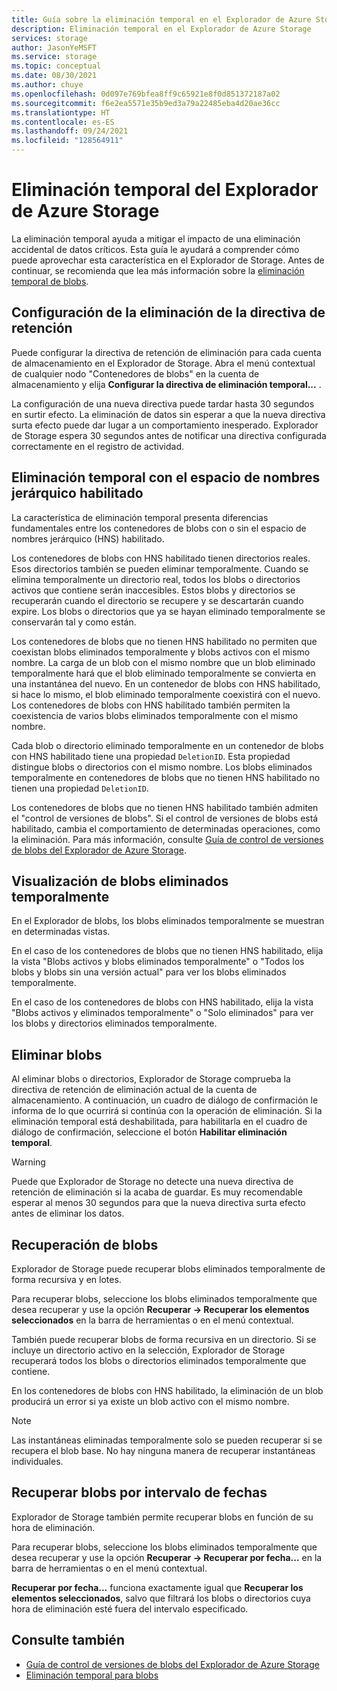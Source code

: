 ```yaml
---
title: Guía sobre la eliminación temporal en el Explorador de Azure Storage | Microsoft Docs
description: Eliminación temporal en el Explorador de Azure Storage
services: storage
author: JasonYeMSFT
ms.service: storage
ms.topic: conceptual
ms.date: 08/30/2021
ms.author: chuye
ms.openlocfilehash: 0d097e769bfea8ff9c65921e8f0d851372187a02
ms.sourcegitcommit: f6e2ea5571e35b9ed3a79a22485eba4d20ae36cc
ms.translationtype: HT
ms.contentlocale: es-ES
ms.lasthandoff: 09/24/2021
ms.locfileid: "128564911"
---
```

# <a name="azure-storage-explorer-soft-delete-guide"></a>Eliminación temporal del Explorador de Azure Storage

La eliminación temporal ayuda a mitigar el impacto de una eliminación accidental de datos críticos. Esta guía le ayudará a comprender cómo puede aprovechar esta característica en el Explorador de Storage. Antes de continuar, se recomienda que lea más información sobre la [eliminación temporal de blobs](../blobs/soft-delete-blob-overview.md).

## <a name="configuring-delete-retention-policy"></a>Configuración de la eliminación de la directiva de retención

Puede configurar la directiva de retención de eliminación para cada cuenta de almacenamiento en el Explorador de Storage. Abra el menú contextual de cualquier nodo "Contenedores de blobs" en la cuenta de almacenamiento y elija **Configurar la directiva de eliminación temporal...** .

La configuración de una nueva directiva puede tardar hasta 30 segundos en surtir efecto. La eliminación de datos sin esperar a que la nueva directiva surta efecto puede dar lugar a un comportamiento inesperado. Explorador de Storage espera 30 segundos antes de notificar una directiva configurada correctamente en el registro de actividad.

## <a name="soft-delete-with-hierarchical-namespace-enabled"></a>Eliminación temporal con el espacio de nombres jerárquico habilitado

La característica de eliminación temporal presenta diferencias fundamentales entre los contenedores de blobs con o sin el espacio de nombres jerárquico (HNS) habilitado.

Los contenedores de blobs con HNS habilitado tienen directorios reales. Esos directorios también se pueden eliminar temporalmente. Cuando se elimina temporalmente un directorio real, todos los blobs o directorios activos que contiene serán inaccesibles. Estos blobs y directorios se recuperarán cuando el directorio se recupere y se descartarán cuando expire. Los blobs o directorios que ya se hayan eliminado temporalmente se conservarán tal y como están.

Los contenedores de blobs que no tienen HNS habilitado no permiten que coexistan blobs eliminados temporalmente y blobs activos con el mismo nombre. La carga de un blob con el mismo nombre que un blob eliminado temporalmente hará que el blob eliminado temporalmente se convierta en una instantánea del nuevo. En un contenedor de blobs con HNS habilitado, si hace lo mismo, el blob eliminado temporalmente coexistirá con el nuevo. Los contenedores de blobs con HNS habilitado también permiten la coexistencia de varios blobs eliminados temporalmente con el mismo nombre.

Cada blob o directorio eliminado temporalmente en un contenedor de blobs con HNS habilitado tiene una propiedad `DeletionID`. Esta propiedad distingue blobs o directorios con el mismo nombre. Los blobs eliminados temporalmente en contenedores de blobs que no tienen HNS habilitado no tienen una propiedad `DeletionID`.

Los contenedores de blobs que no tienen HNS habilitado también admiten el "control de versiones de blobs". Si el control de versiones de blobs está habilitado, cambia el comportamiento de determinadas operaciones, como la eliminación. Para más información, consulte [Guía de control de versiones de blobs del Explorador de Azure Storage](./storage-explorer-blob-versioning.md).

## <a name="view-soft-deleted-blobs"></a>Visualización de blobs eliminados temporalmente

En el Explorador de blobs, los blobs eliminados temporalmente se muestran en determinadas vistas.

En el caso de los contenedores de blobs que no tienen HNS habilitado, elija la vista "Blobs activos y blobs eliminados temporalmente" o "Todos los blobs y blobs sin una versión actual" para ver los blobs eliminados temporalmente.

En el caso de los contenedores de blobs con HNS habilitado, elija la vista "Blobs activos y eliminados temporalmente" o "Solo eliminados" para ver los blobs y directorios eliminados temporalmente.

## <a name="delete-blobs"></a>Eliminar blobs

Al eliminar blobs o directorios, Explorador de Storage comprueba la directiva de retención de eliminación actual de la cuenta de almacenamiento. A continuación, un cuadro de diálogo de confirmación le informa de lo que ocurrirá si continúa con la operación de eliminación. Si la eliminación temporal está deshabilitada, para habilitarla en el cuadro de diálogo de confirmación, seleccione el botón **Habilitar eliminación temporal**.

> [!WARNING]
> Puede que Explorador de Storage no detecte una nueva directiva de retención de eliminación si la acaba de guardar. Es muy recomendable esperar al menos 30 segundos para que la nueva directiva surta efecto antes de eliminar los datos.

## <a name="undelete-blobs"></a>Recuperación de blobs

Explorador de Storage puede recuperar blobs eliminados temporalmente de forma recursiva y en lotes.

Para recuperar blobs, seleccione los blobs eliminados temporalmente que desea recuperar y use la opción **Recuperar → Recuperar los elementos seleccionados** en la barra de herramientas o en el menú contextual.

También puede recuperar blobs de forma recursiva en un directorio. Si se incluye un directorio activo en la selección, Explorador de Storage recuperará todos los blobs o directorios eliminados temporalmente que contiene.

En los contenedores de blobs con HNS habilitado, la eliminación de un blob producirá un error si ya existe un blob activo con el mismo nombre.

> [!NOTE]
> Las instantáneas eliminadas temporalmente solo se pueden recuperar si se recupera el blob base. No hay ninguna manera de recuperar instantáneas individuales.

## <a name="undelete-blobs-by-date-range"></a>Recuperar blobs por intervalo de fechas

Explorador de Storage también permite recuperar blobs en función de su hora de eliminación.

Para recuperar blobs, seleccione los blobs eliminados temporalmente que desea recuperar y use la opción **Recuperar → Recuperar por fecha...** en la barra de herramientas o en el menú contextual.

**Recuperar por fecha...** funciona exactamente igual que **Recuperar los elementos seleccionados**, salvo que filtrará los blobs o directorios cuya hora de eliminación esté fuera del intervalo especificado.

## <a name="see-also"></a>Consulte también

- [Guía de control de versiones de blobs del Explorador de Azure Storage](./storage-explorer-blob-versioning.md)
- [Eliminación temporal para blobs](../blobs/soft-delete-blob-overview.md)
